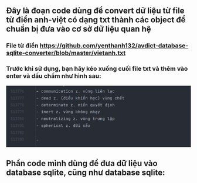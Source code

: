 ## Đây là đoạn code dùng để convert dữ liệu từ file từ điển anh-việt có dạng txt thành các object để chuẩn bị đưa vào cơ sở dữ liệu quan hệ
### File từ điển https://github.com/yenthanh132/avdict-database-sqlite-converter/blob/master/vietanh.txt
### Trước khi sử dụng, bạn hãy kéo xuống cuối file txt và thêm vào enter và dấu chấm như hình sau:
![img.png](img.png)

## Phần code mình dùng để đưa dữ liệu vào database sqlite, cũng như database sqlite:

